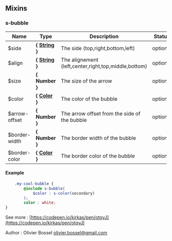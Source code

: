 ## Mixins


### s-bubble




Name  |  Type  |  Description  |  Status  |  Default
------------  |  ------------  |  ------------  |  ------------  |  ------------
$side  |  **{ [String](http://www.sass-lang.com/documentation/file.SASS_REFERENCE.html#sass-script-strings) }**  |  The side (top,right,bottom,left)  |  optional  |  bottom
$align  |  **{ [String](http://www.sass-lang.com/documentation/file.SASS_REFERENCE.html#sass-script-strings) }**  |  The alignement (left,center,right,top,middle,bottom)  |  optional  |  center
$size  |  **{ Number }**  |  The size of the arrow  |  optional  |  10px
$color  |  **{ [Color](http://www.sass-lang.com/documentation/file.SASS_REFERENCE.html#colors) }**  |  The color of the bubble  |  optional  |  s-color(primary)
$arrow-offset  |  **{ Number }**  |  The arrow offset from the side of the bubble  |  optional  |  10px
$border-width  |  **{ Number }**  |  The border width of the bubble  |  optional  |  0
$border-color  |  **{ [Color](http://www.sass-lang.com/documentation/file.SASS_REFERENCE.html#colors) }**  |  The border color of the bubble  |  optional  |  null

#### Example
```scss
	.my-cool-bubble {
		@include s-bubble(
			$color : s-color(secondary)
		);
		color : white;
}
```
See more : [https://codepen.io/kirkas/pen/otqyJ](https://codepen.io/kirkas/pen/otqyJ)

Author : Olivier Bossel <olivier.bossel@gmail.com>